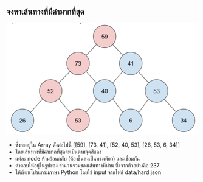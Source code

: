 ## จงหาเส้นทางที่มีค่ามากที่สุด

<img src="../../backend-challenge/p_1/max-path.png">

 - ซึ่งจะอยู่ใน Array ดังต่อไปนี้ [[59], [73, 41], [52, 40, 53], [26, 53, 6, 34]]
 - โดยเส้นทางที่มีค่ามากที่สุดจะเป็นตามจุดสีแดง
 - แต่ละ node ห้ามย้อนกลับ (ต้องขึ้นลงเป็นทางเดียว) และเชื่อมกัน
 - คำตอบให้อยู่ในรูปของ จำนวนรวมของเส้นทางที่ผ่าน ซึ่งจากตัวอย่างคือ 237
 - ให้เขียนโปรแกรมภาษา Python โดยใช้ input จากไฟล์ data/hard.json